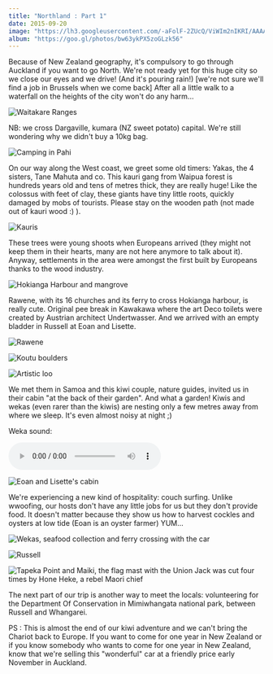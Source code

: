 ```yaml
---
title: "Northland : Part 1"
date: 2015-09-20
image: "https://lh3.googleusercontent.com/-aFolF-2ZUcQ/ViWIm2nIKRI/AAAAAAAAJGI/C87RaW_JJzw/s912-Ic42/upload_-1.jpg"
album: "https://goo.gl/photos/bw63ykPX5zoGLzk56"
---
```


Because of New Zealand geography, it's compulsory to go through Auckland if you want to go North. We're not ready yet for this huge city so we close our eyes and we drive! (And it's pouring rain!) [we're not sure we'll find a job in Brussels when we come back] After all a little walk to a waterfall on the heights of the city won't do any harm...

![Waitakare Ranges](https://lh3.googleusercontent.com/-g_lOsoQXMBo/ViWAk9YaI2I/AAAAAAAAI0Q/3VTpUa35JVY/s912-Ic42/PhotoGrid_1445245654598.jpg)

NB: we cross Dargaville, kumara (NZ sweet potato) capital. We're still wondering why we didn't buy a 10kg bag.

![Camping in Pahi](https://lh3.googleusercontent.com/-K2bhsuSEFss/ViWAcjzGVuI/AAAAAAAAI0E/xHMPBRyseMc/s912-Ic42/PhotoGrid_1445245945860.jpg)

On our way along the West coast, we greet some old timers: Yakas, the 4 sisters, Tane Mahuta and co. This kauri gang from Waipua forest is hundreds years old and tens of metres thick, they are really huge! Like the colossus with feet of clay, these giants have tiny little roots, quickly damaged by mobs of tourists. Please stay on the wooden path (not made out of kauri wood :) ).

![Kauris](https://lh3.googleusercontent.com/-MHf6URgJ3p4/ViWAlzRS9vI/AAAAAAAAI0U/WnHXxHvpA_M/s912-Ic42/PhotoGrid_1445246183734.jpg)

These trees were young shoots when Europeans arrived (they might not keep them in their hearts, many are not here anymore to talk about it). Anyway, settlements in the area were amongst the first built by Europeans thanks to the wood industry.

![Hokianga Harbour and mangrove](https://lh3.googleusercontent.com/-wJH8d07MAkw/ViWA0Cl70SI/AAAAAAAAI0c/jle0SaWKGaw/s912-Ic42/PhotoGrid_1445246502667.jpg)

Rawene, with its 16 churches and its ferry to cross Hokianga harbour, is really cute. Original pee break in Kawakawa where the art Deco toilets were created by Austrian architect Undertwasser. And we arrived with an empty bladder in Russell at Eoan and Lisette.

![Rawene](https://lh3.googleusercontent.com/-jjGoCOP1kno/ViWA1qMyrZI/AAAAAAAAI0k/teBo4Pn6WsM/s912-Ic42/PhotoGrid_1445246848684.jpg)

![Koutu boulders](https://lh3.googleusercontent.com/-yXHNXL-Oz6I/ViWA4gzKWaI/AAAAAAAAI0s/43Bzsy7dpKY/s912-Ic42/PhotoGrid_1445247116534.jpg)

![Artistic loo](https://lh3.googleusercontent.com/-UG0BcJtNo2U/ViWBN3o6rII/AAAAAAAAI00/IxuYdMmUcEs/s912-Ic42/PhotoGrid_1445247269407.jpg)


We met them in Samoa and this kiwi couple, nature guides, invited us in their cabin "at the back of their garden". And what a garden! Kiwis and wekas (even rarer than the kiwis) are nesting only a few metres away from where we sleep. It's even almost noisy at night ;)

Weka sound:

<audio controls> <source src="https://drive.google.com/uc?export=download&id=0BzIZ3dfuz-CENlMwT2plcmVIUDg" type="audio/aac"> </audio>

![Eoan and Lisette's cabin](https://lh3.googleusercontent.com/-svCBIdgmwiM/ViWBVkHtEkI/AAAAAAAAI08/-9IoSDE2Mwg/s912-Ic42/PhotoGrid_1445247933661.jpg)

We're experiencing a new kind of hospitality: couch surfing. Unlike wwoofing, our hosts don't have any little jobs for us but they don't provide food. It doesn't matter because they show us how to harvest cockles and oysters at low tide (Eoan is an oyster farmer) YUM... 

![Wekas, seafood collection and ferry crossing with the car](https://lh3.googleusercontent.com/-JXG6hUdpvVo/ViWBYbjZ-8I/AAAAAAAAI1E/CQsFrfGXuWY/s912-Ic42/PhotoGrid_1445248149469.jpg)

![Russell](https://lh3.googleusercontent.com/-J3SA0a1IMkQ/ViWBgw81kSI/AAAAAAAAI1Q/V5JT8uaRQBE/s912-Ic42/PhotoGrid_1445249157281.jpg)

![Tapeka Point and Maiki, the flag mast with the Union Jack was cut four times by Hone Heke, a rebel Maori chief](https://lh3.googleusercontent.com/-iTYS1Sfjfk4/ViWBhhuFZ1I/AAAAAAAAI1U/UlcvaOJaJ6Y/s912-Ic42/PhotoGrid_1445249370280.jpg)

The next part of our trip is another way to meet the locals: volunteering for the Department Of Conservation in Mimiwhangata national park, between Russell and Whangarei.

PS : This is almost the end of our kiwi adventure and we can't bring the Chariot back to Europe. If you want to come for one year in New Zealand or if you know somebody who wants to come for one year in New Zealand, know that we're selling this "wonderful" car at a friendly price early November in Auckland.
